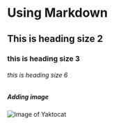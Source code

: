# Using Markdown
## This is heading size 2
### this is heading size 3
###### this is heading size 6
##### Adding image
![Image of Yaktocat](https://octodex.github.com/images/yaktocat.png)
